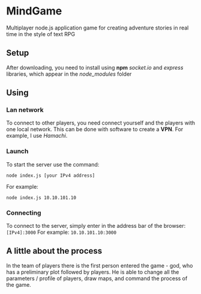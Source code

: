# MindGame
Multiplayer node.js application game for creating adventure stories in real time in the style of text RPG

## Setup
After downloading, you need to install using **npm** *socket.io* and *express* libraries, which appear in the *node_modules* folder

## Using
### Lan network
To connect to other players, you need connect yourself and the players with one local network.
This can be done with software to create a **VPN**.
For example, I use *Hamachi*.

### Launch
To start the server use the command:

```
node index.js [your IPv4 address]
```

For example:

```
node index.js 10.10.101.10
```

### Connecting 
To connect to the server, simply enter in the address bar of the browser: `[IPv4]:3000`
For example: `10.10.101.10:3000`

## A little about the process
In the team of players there is the first person entered the game - god, who has a preliminary plot followed by players. He is able to change all the parameters / profile of players, draw maps, and command the process of the game.
